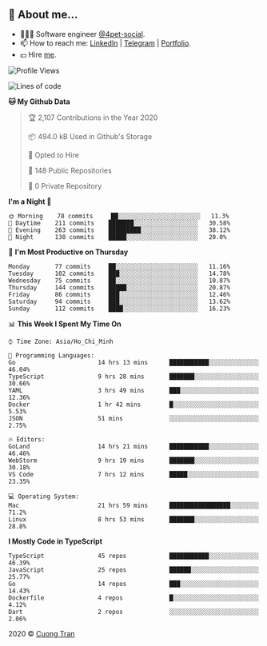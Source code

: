 ## 🦄 About me...

- 🧑🏻‍💻 Software engineer [@4pet-social](https://github.com/4pet-social).
- 📫 How to reach me: [LinkedIn](https://linkedin.com/in/103cuong) | [Telegram](https://t.me/cuong103) | [Portfolio](https://103cuong.github.io/).
- 💵 Hire [me](mailto:103cuong@gmail.com).

<!--START_SECTION:waka-->
![Profile Views](http://img.shields.io/badge/Profile%20Views-36-blue)

![Lines of code](https://img.shields.io/badge/From%20Hello%20World%20I%27ve%20Written-17.6%20million%20lines%20of%20code-blue)

**🐱 My Github Data** 

> 🏆 2,107 Contributions in the Year 2020
 > 
> 📦 494.0 kB Used in Github's Storage 
 > 
> 💼 Opted to Hire
 > 
> 📜 148 Public Repositories
 > 
> 🔑 0 Private Repository 
 > 
**I'm a Night 🦉** 

```text
🌞 Morning    78 commits     ██░░░░░░░░░░░░░░░░░░░░░░░   11.3% 
🌆 Daytime    211 commits    ███████░░░░░░░░░░░░░░░░░░   30.58% 
🌃 Evening    263 commits    █████████░░░░░░░░░░░░░░░░   38.12% 
🌙 Night      138 commits    █████░░░░░░░░░░░░░░░░░░░░   20.0%

```
📅 **I'm Most Productive on Thursday** 

```text
Monday       77 commits     ██░░░░░░░░░░░░░░░░░░░░░░░   11.16% 
Tuesday      102 commits    ███░░░░░░░░░░░░░░░░░░░░░░   14.78% 
Wednesday    75 commits     ██░░░░░░░░░░░░░░░░░░░░░░░   10.87% 
Thursday     144 commits    █████░░░░░░░░░░░░░░░░░░░░   20.87% 
Friday       86 commits     ███░░░░░░░░░░░░░░░░░░░░░░   12.46% 
Saturday     94 commits     ███░░░░░░░░░░░░░░░░░░░░░░   13.62% 
Sunday       112 commits    ████░░░░░░░░░░░░░░░░░░░░░   16.23%

```


📊 **This Week I Spent My Time On** 

```text
⌚︎ Time Zone: Asia/Ho_Chi_Minh

💬 Programming Languages: 
Go                       14 hrs 13 mins      ███████████░░░░░░░░░░░░░░   46.04% 
TypeScript               9 hrs 28 mins       ███████░░░░░░░░░░░░░░░░░░   30.66% 
YAML                     3 hrs 49 mins       ███░░░░░░░░░░░░░░░░░░░░░░   12.36% 
Docker                   1 hr 42 mins        █░░░░░░░░░░░░░░░░░░░░░░░░   5.53% 
JSON                     51 mins             ░░░░░░░░░░░░░░░░░░░░░░░░░   2.75%

🔥 Editors: 
GoLand                   14 hrs 21 mins      ███████████░░░░░░░░░░░░░░   46.46% 
WebStorm                 9 hrs 19 mins       ███████░░░░░░░░░░░░░░░░░░   30.18% 
VS Code                  7 hrs 12 mins       █████░░░░░░░░░░░░░░░░░░░░   23.35%

💻 Operating System: 
Mac                      21 hrs 59 mins      █████████████████░░░░░░░░   71.2% 
Linux                    8 hrs 53 mins       ███████░░░░░░░░░░░░░░░░░░   28.8%

```

**I Mostly Code in TypeScript** 

```text
TypeScript               45 repos            ███████████░░░░░░░░░░░░░░   46.39% 
JavaScript               25 repos            ██████░░░░░░░░░░░░░░░░░░░   25.77% 
Go                       14 repos            ███░░░░░░░░░░░░░░░░░░░░░░   14.43% 
Dockerfile               4 repos             █░░░░░░░░░░░░░░░░░░░░░░░░   4.12% 
Dart                     2 repos             ░░░░░░░░░░░░░░░░░░░░░░░░░   2.06%

```



<!--END_SECTION:waka-->

2020 © [Cuong Tran](https://github.com/103cuong)
